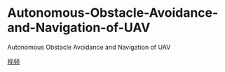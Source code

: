 # Autonomous-Obstacle-Avoidance-and-Navigation-of-UAV
Autonomous Obstacle Avoidance and Navigation of UAV

[视频](https://v.youku.com/v_show/id_XMzc2NTYyNDQ4MA==.html?spm=a2h0k.11417342.soresults.dtitle)
